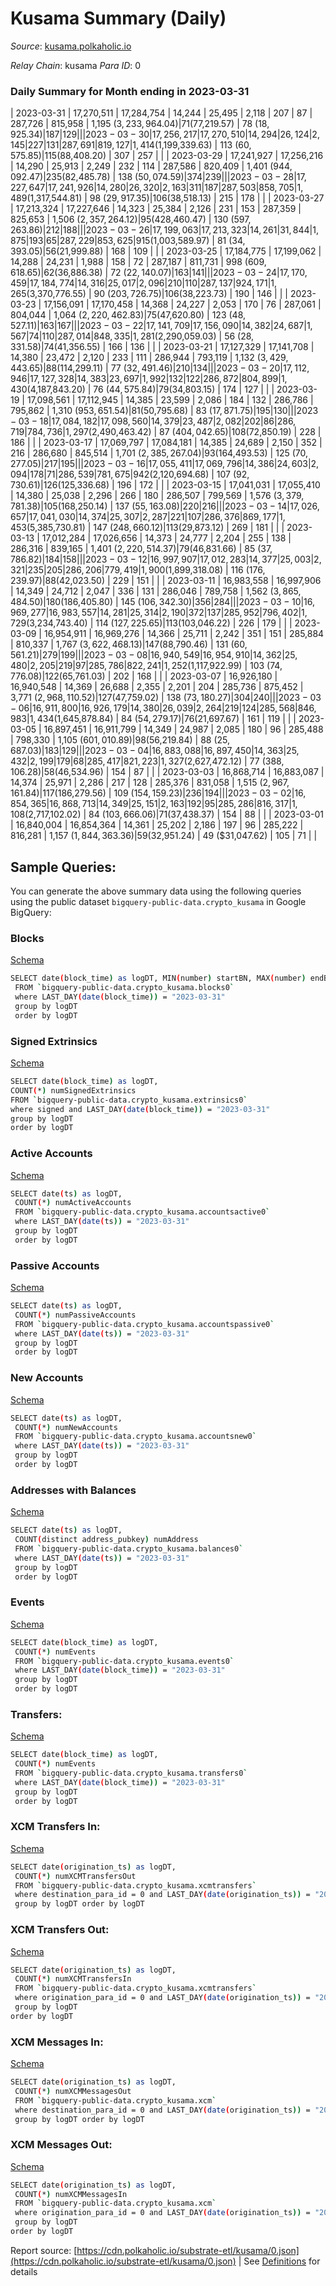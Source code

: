 # Kusama Summary (Daily)

_Source_: [kusama.polkaholic.io](https://kusama.polkaholic.io)

*Relay Chain*: kusama
*Para ID*: 0



### Daily Summary for Month ending in 2023-03-31


| 2023-03-31 | 17,270,511 | 17,284,754 | 14,244 | 25,495 | 2,118 | 207 | 87 | 287,726 | 815,958 | 1,195 ($3,233,964.04) | 71 ($77,219.57) | 78 ($18,925.34) | 187 | 129 |  |
| 2023-03-30 | 17,256,217 | 17,270,510 | 14,294 | 26,124 | 2,145 | 227 | 131 | 287,691 | 819,127 | 1,414 ($1,199,339.63) | 113 ($60,575.85) | 115 ($88,408.20) | 307 | 257 |  |
| 2023-03-29 | 17,241,927 | 17,256,216 | 14,290 | 25,913 | 2,249 | 232 | 114 | 287,586 | 820,409 | 1,401 ($944,092.47) | 235 ($82,485.78) | 138 ($50,074.59) | 374 | 239 |  |
| 2023-03-28 | 17,227,647 | 17,241,926 | 14,280 | 26,320 | 2,163 | 311 | 187 | 287,503 | 858,705 | 1,489 ($1,317,544.81) | 98 ($29,917.35) | 106 ($38,518.13) | 215 | 178 |  |
| 2023-03-27 | 17,213,324 | 17,227,646 | 14,323 | 25,384 | 2,126 | 231 | 153 | 287,359 | 825,653 | 1,506 ($2,357,264.12) | 95 ($428,460.47) | 130 ($597,263.86) | 212 | 188 |  |
| 2023-03-26 | 17,199,063 | 17,213,323 | 14,261 | 31,844 | 1,875 | 193 | 65 | 287,229 | 853,625 | 915 ($1,003,589.97) | 81 ($34,393.05) | 56 ($21,999.88) | 168 | 109 |  |
| 2023-03-25 | 17,184,775 | 17,199,062 | 14,288 | 24,231 | 1,988 | 158 | 72 | 287,187 | 811,731 | 998 ($609,618.65) | 62 ($36,886.38) | 72 ($22,140.07) | 163 | 141 |  |
| 2023-03-24 | 17,170,459 | 17,184,774 | 14,316 | 25,017 | 2,096 | 210 | 110 | 287,137 | 924,171 | 1,265 ($3,370,776.55) | 90 ($203,726.75) | 106 ($38,223.73) | 190 | 146 |  |
| 2023-03-23 | 17,156,091 | 17,170,458 | 14,368 | 24,227 | 2,053 | 170 | 76 | 287,061 | 804,044 | 1,064 ($2,220,462.83) | 75 ($47,620.80) | 123 ($48,527.11) | 163 | 167 |  |
| 2023-03-22 | 17,141,709 | 17,156,090 | 14,382 | 24,687 | 1,567 | 74 | 110 | 287,014 | 848,335 | 1,281 ($2,290,059.03) | 56 ($28,331.58) | 74 ($41,356.55) | 166 | 136 |  |
| 2023-03-21 | 17,127,329 | 17,141,708 | 14,380 | 23,472 | 2,120 | 233 | 111 | 286,944 | 793,119 | 1,132 ($3,429,443.65) | 88 ($114,299.11) | 77 ($32,491.46) | 210 | 134 |  |
| 2023-03-20 | 17,112,946 | 17,127,328 | 14,383 | 23,697 | 1,992 | 132 | 122 | 286,872 | 804,899 | 1,430 ($4,187,843.20) | 76 ($44,575.84) | 79 ($34,803.15) | 174 | 127 |  |
| 2023-03-19 | 17,098,561 | 17,112,945 | 14,385 | 23,599 | 2,086 | 184 | 132 | 286,786 | 795,862 | 1,310 ($953,651.54) | 81 ($50,795.68) | 83 ($17,871.75) | 195 | 130 |  |
| 2023-03-18 | 17,084,182 | 17,098,560 | 14,379 | 23,487 | 2,082 | 202 | 86 | 286,719 | 784,736 | 1,297 ($2,490,463.42) | 87 ($404,042.65) | 108 ($72,850.19) | 228 | 186 |  |
| 2023-03-17 | 17,069,797 | 17,084,181 | 14,385 | 24,689 | 2,150 | 352 | 216 | 286,680 | 845,514 | 1,701 ($2,385,267.04) | 93 ($164,493.53) | 125 ($70,277.05) | 217 | 195 |  |
| 2023-03-16 | 17,055,411 | 17,069,796 | 14,386 | 24,603 | 2,094 | 178 | 71 | 286,539 | 781,675 | 942 ($2,120,694.68) | 107 ($92,730.61) | 126 ($125,336.68) | 196 | 172 |  |
| 2023-03-15 | 17,041,031 | 17,055,410 | 14,380 | 25,038 | 2,296 | 266 | 180 | 286,507 | 799,569 | 1,576 ($3,379,781.38) | 105 ($168,250.14) | 137 ($55,163.08) | 220 | 216 |  |
| 2023-03-14 | 17,026,657 | 17,041,030 | 14,374 | 25,307 | 2,287 | 221 | 107 | 286,376 | 869,177 | 1,453 ($5,385,730.81) | 147 ($248,660.12) | 113 ($29,873.12) | 269 | 181 |  |
| 2023-03-13 | 17,012,284 | 17,026,656 | 14,373 | 24,777 | 2,204 | 255 | 138 | 286,316 | 839,165 | 1,401 ($2,220,514.37) | 79 ($46,831.66) | 85 ($37,786.82) | 184 | 158 |  |
| 2023-03-12 | 16,997,907 | 17,012,283 | 14,377 | 25,003 | 2,321 | 235 | 205 | 286,206 | 779,419 | 1,900 ($1,899,318.08) | 116 ($176,239.97) | 88 ($42,023.50) | 229 | 151 |  |
| 2023-03-11 | 16,983,558 | 16,997,906 | 14,349 | 24,712 | 2,047 | 336 | 131 | 286,046 | 789,758 | 1,562 ($3,865,484.50) | 180 ($186,405.80) | 145 ($106,342.30) | 356 | 284 |  |
| 2023-03-10 | 16,969,277 | 16,983,557 | 14,281 | 25,314 | 2,190 | 372 | 137 | 285,952 | 796,402 | 1,729 ($3,234,743.40) | 114 ($127,225.65) | 113 ($103,046.22) | 226 | 179 |  |
| 2023-03-09 | 16,954,911 | 16,969,276 | 14,366 | 25,711 | 2,242 | 351 | 151 | 285,884 | 810,337 | 1,767 ($3,622,468.13) | 147 ($88,790.46) | 131 ($60,561.21) | 279 | 199 |  |
| 2023-03-08 | 16,940,549 | 16,954,910 | 14,362 | 25,480 | 2,205 | 219 | 97 | 285,786 | 822,241 | 1,252 ($1,117,922.99) | 103 ($74,776.08) | 122 ($65,761.03) | 202 | 168 |  |
| 2023-03-07 | 16,926,180 | 16,940,548 | 14,369 | 26,688 | 2,355 | 2,201 | 204 | 285,736 | 875,452 | 3,771 ($2,968,110.52) | 127 ($47,759.02) | 138 ($73,180.27) | 304 | 240 |  |
| 2023-03-06 | 16,911,800 | 16,926,179 | 14,380 | 26,039 | 2,264 | 219 | 124 | 285,568 | 846,983 | 1,434 ($1,645,878.84) | 84 ($54,279.17) | 76 ($21,697.67) | 161 | 119 |  |
| 2023-03-05 | 16,897,451 | 16,911,799 | 14,349 | 24,987 | 2,085 | 180 | 96 | 285,488 | 798,330 | 1,105 ($601,010.89) | 98 ($56,219.84) | 88 ($25,687.03) | 183 | 129 |  |
| 2023-03-04 | 16,883,088 | 16,897,450 | 14,363 | 25,432 | 2,199 | 179 | 68 | 285,417 | 821,223 | 1,327 ($2,627,472.12) | 77 ($388,106.28) | 58 ($46,534.96) | 154 | 87 |  |
| 2023-03-03 | 16,868,714 | 16,883,087 | 14,374 | 25,971 | 2,286 | 217 | 128 | 285,376 | 831,058 | 1,515 ($2,967,161.84) | 117 ($186,279.56) | 109 ($154,159.23) | 236 | 194 |  |
| 2023-03-02 | 16,854,365 | 16,868,713 | 14,349 | 25,151 | 2,163 | 192 | 95 | 285,286 | 816,317 | 1,108 ($2,717,102.02) | 84 ($103,666.06) | 71 ($37,438.37) | 154 | 88 |  |
| 2023-03-01 | 16,840,004 | 16,854,364 | 14,361 | 25,202 | 2,186 | 197 | 96 | 285,222 | 816,281 | 1,157 ($1,844,363.36) | 59 ($32,951.24) | 49 ($31,047.62) | 105 | 71 |  |

## Sample Queries:
You can generate the above summary data using the following queries using the public dataset `bigquery-public-data.crypto_kusama` in Google BigQuery:


### Blocks 

[Schema](https://github.com/colorfulnotion/substrate-etl/blob/main/schema/blocks.json)

```bash
SELECT date(block_time) as logDT, MIN(number) startBN, MAX(number) endBN, COUNT(*) numBlocks 
 FROM `bigquery-public-data.crypto_kusama.blocks0`  
 where LAST_DAY(date(block_time)) = "2023-03-31" 
 group by logDT 
 order by logDT
```

### Signed Extrinsics 

[Schema](https://github.com/colorfulnotion/substrate-etl/blob/main/schema/extrinsics.json)

```bash
SELECT date(block_time) as logDT, 
COUNT(*) numSignedExtrinsics 
FROM `bigquery-public-data.crypto_kusama.extrinsics0`  
where signed and LAST_DAY(date(block_time)) = "2023-03-31" 
group by logDT 
order by logDT
```

### Active Accounts 

[Schema](https://github.com/colorfulnotion/substrate-etl/blob/main/schema/accountsactive.json)

```bash
SELECT date(ts) as logDT, 
 COUNT(*) numActiveAccounts 
 FROM `bigquery-public-data.crypto_kusama.accountsactive0` 
 where LAST_DAY(date(ts)) = "2023-03-31" 
 group by logDT 
 order by logDT
```

### Passive Accounts 

[Schema](https://github.com/colorfulnotion/substrate-etl/blob/main/schema/accountspassive.json)

```bash
SELECT date(ts) as logDT, 
 COUNT(*) numPassiveAccounts 
 FROM `bigquery-public-data.crypto_kusama.accountspassive0` 
 where LAST_DAY(date(ts)) = "2023-03-31" 
 group by logDT 
 order by logDT
```

### New Accounts 

[Schema](https://github.com/colorfulnotion/substrate-etl/blob/main/schema/accountsnew.json)

```bash
SELECT date(ts) as logDT, 
 COUNT(*) numNewAccounts 
 FROM `bigquery-public-data.crypto_kusama.accountsnew0` 
 where LAST_DAY(date(ts)) = "2023-03-31" 
 group by logDT
 order by logDT
```

### Addresses with Balances 

[Schema](https://github.com/colorfulnotion/substrate-etl/blob/main/schema/balances.json)

```bash
SELECT date(ts) as logDT,
 COUNT(distinct address_pubkey) numAddress 
 FROM `bigquery-public-data.crypto_kusama.balances0` 
 where LAST_DAY(date(ts)) = "2023-03-31" 
 group by logDT 
 order by logDT
```

### Events 

[Schema](https://github.com/colorfulnotion/substrate-etl/blob/main/schema/events.json)

```bash
SELECT date(block_time) as logDT, 
 COUNT(*) numEvents 
 FROM `bigquery-public-data.crypto_kusama.events0` 
 where LAST_DAY(date(block_time)) = "2023-03-31" 
 group by logDT 
 order by logDT
```

### Transfers:

[Schema](https://github.com/colorfulnotion/substrate-etl/blob/main/schema/transfers.json)

```bash
SELECT date(block_time) as logDT, 
 COUNT(*) numEvents 
 FROM `bigquery-public-data.crypto_kusama.transfers0` 
 where LAST_DAY(date(block_time)) = "2023-03-31" 
 group by logDT 
 order by logDT
```

### XCM Transfers In: 

[Schema](https://github.com/colorfulnotion/substrate-etl/blob/main/schema/xcmtransfers.json)

```bash
SELECT date(origination_ts) as logDT, 
 COUNT(*) numXCMTransfersOut 
 FROM `bigquery-public-data.crypto_kusama.xcmtransfers` 
 where destination_para_id = 0 and LAST_DAY(date(origination_ts)) = "2023-03-31" 
 group by logDT order by logDT
```

### XCM Transfers Out: 

[Schema](https://github.com/colorfulnotion/substrate-etl/blob/main/schema/xcmtransfers.json)

```bash
SELECT date(origination_ts) as logDT, 
 COUNT(*) numXCMTransfersIn 
 FROM `bigquery-public-data.crypto_kusama.xcmtransfers` 
 where origination_para_id = 0 and LAST_DAY(date(origination_ts)) = "2023-03-31" 
 group by logDT 
order by logDT
```

### XCM Messages In: 

[Schema](https://github.com/colorfulnotion/substrate-etl/blob/main/schema/xcm.json)

```bash
SELECT date(origination_ts) as logDT, 
 COUNT(*) numXCMMessagesOut 
 FROM `bigquery-public-data.crypto_kusama.xcm` 
 where destination_para_id = 0 and LAST_DAY(date(origination_ts)) = "2023-03-31" 
 group by logDT order by logDT
```

### XCM Messages Out: 

[Schema](https://github.com/colorfulnotion/substrate-etl/blob/main/schema/xcm.json)

```bash
SELECT date(origination_ts) as logDT, 
 COUNT(*) numXCMMessagesIn 
 FROM `bigquery-public-data.crypto_kusama.xcm` 
 where origination_para_id = 0 and LAST_DAY(date(origination_ts)) = "2023-03-31" 
 group by logDT 
order by logDT
```


Report source: [https://cdn.polkaholic.io/substrate-etl/kusama/0.json](https://cdn.polkaholic.io/substrate-etl/kusama/0.json) | See [Definitions](/DEFINITIONS.md) for details
